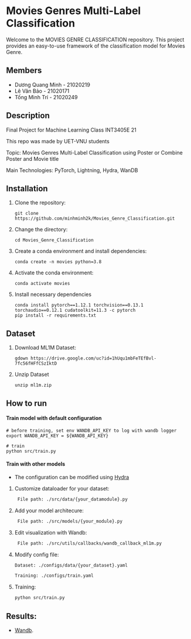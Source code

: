 
# Movies Genres Multi-Label Classification
Welcome to the MOVIES GENRE CLASSIFICATION repository. This project provides an easy-to-use framework of the classification model for Movies Genre.

## Members
- Dương Quang Minh - 21020219
- Lê Văn Bảo - 21020171
- Tống Minh Trí - 21020249

## Description
Final Project for Machine Learning Class INT3405E 21

This repo was made by UET-VNU students

Topic: Movies Genres Multi-Label Classification using Poster or Combine Poster and Movie title

Main Technologies: PyTorch, Lightning, Hydra, WanDB

## Installation
1. Clone the repository:
   ```
   git clone https://github.com/minhminh2k/Movies_Genre_Classification.git
   ```
2. Change the directory:
   ```
   cd Movies_Genre_Classification
   ```
3. Create a conda environment and install dependencies:
   ```
   conda create -n movies python=3.8
   ```
4. Activate the conda environment:
   ```
   conda activate movies
   ```
5. Install necessary dependencies
   ```
   conda install pytorch==1.12.1 torchvision==0.13.1 torchaudio==0.12.1 cudatoolkit=11.3 -c pytorch
   pip install -r requirements.txt
   ```
## Dataset
1. Download ML1M Dataset:
   ```
   gdown https://drive.google.com/uc?id=1hUqu1mbFeTEfBvl-7fc56fHFfCSzIktD 
   ```
2. Unzip Dataset
   ```
   unzip ml1m.zip
   ```
## How to run

#### Train model with default configuration

```
# before training, set env WANDB_API_KEY to log with wandb logger
export WANDB_API_KEY = ${WANDB_API_KEY}

# train
python src/train.py
```
#### Train with other models
- The configuration can be modified using [Hydra](https://hydra.cc/)
1. Customize dataloader for your dataset:
   ```bash
    File path: ./src/data/{your_datamodule}.py
   ```
2. Add your model architecure:
   ```bash
    File path: ./src/models/{your_module}.py
   ```
3. Edit visualization with Wandb:
   ```bash
    File path: ./src/utils/callbacks/wandb_callback_ml1m.py
   ```
4. Modify config file:  
   ```bash
   Dataset: ./configs/data/{your_dataset}.yaml
   ``` 
   ```bash
   Training: ./configs/train.yaml
   ```
5. Training:  
    ```bash
   python src/train.py 
    ```
        
## Results: 
- [Wandb](https://wandb.ai/minhqd9112003/movielens?workspace=user-minhqd9112003).



